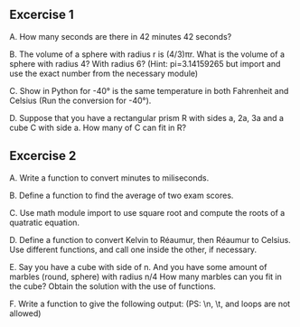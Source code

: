 ## Excercise 1

A. How many seconds are there in 42 minutes 42 seconds?

B. The volume of a sphere with radius r is (4/3)πr. What is the volume of a sphere with radius 4? With radius 6? (Hint: pi=3.14159265 but import and use the exact number from the necessary module)

C. Show in Python for -40° is the same temperature in both Fahrenheit and Celsius (Run the conversion for -40°).

D. Suppose that you have a rectangular prism R with sides a, 2a, 3a and a cube C with side a. How many of C can fit in R?

## Excercise 2

A. Write a function to convert minutes to miliseconds.

B. Define a function to find the average of two exam scores.

C. Use math module import to use square root and compute the roots of a quatratic equation.

D. Define a function to convert Kelvin to Réaumur, then Réaumur to Celsius. Use different functions, and call one inside the other, if necessary.

E. Say you have a cube with side of n. And you have some amount of marbles (round, sphere) with radius n/4 How many marbles can you fit in the cube? Obtain the solution with the use of functions.

F. Write a function to give the following output: (PS: \n, \t, and loops are not allowed)
